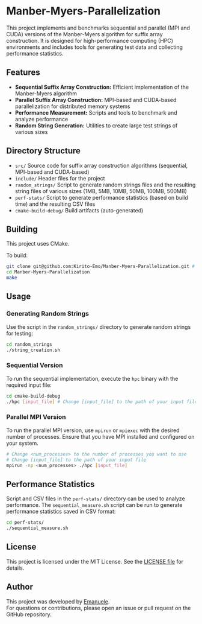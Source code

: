# Manber-Myers-Parallelization
This project implements and benchmarks sequential and parallel (MPI and CUDA) versions of the Manber-Myers algorithm for suffix array construction. It is designed for high-performance computing (HPC) environments and includes tools for generating test data and collecting performance statistics.

## Features
- **Sequential Suffix Array Construction:** Efficient implementation of the Manber-Myers algorithm
- **Parallel Suffix Array Construction:** MPI-based and CUDA-based parallelization for distributed memory systems
- **Performance Measurement:** Scripts and tools to benchmark and analyze performance
- **Random String Generation:** Utilities to create large test strings of various sizes

## Directory Structure
- `src/`
  Source code for suffix array construction algorithms (sequential, MPI-based and CUDA-based)
- `include/`
  Header files for the project
- `random_strings/`
  Script to generate random strings files and the resulting string files of various sizes (1MB, 5MB, 10MB, 50MB, 100MB, 500MB)
- `perf-stats/`
  Script to generate performance statistics (based on build time) and the resulting CSV files
- `cmake-build-debug/`
  Build artifacts (auto-generated)

## Building
This project uses CMake.

To build:
```sh
git clone git@github.com:Kirito-Emo/Manber-Myers-Parallelization.git # Using SSH to clone the repository
cd Manber-Myers-Parallelization
make
```

## Usage

### Generating Random Strings
Use the script in the `random_strings/` directory to generate random strings for testing:
```sh
cd random_strings
./string_creation.sh
```

### Sequential Version
To run the sequential implementation, execute the `hpc` binary with the required input file:
```sh
cd cmake-build-debug
./hpc [input_file] # Change [input_file] to the path of your input file
```

### Parallel MPI Version
To run the parallel MPI version, use `mpirun` or `mpiexec` with the desired number of processes.
Ensure that you have MPI installed and configured on your system.
```sh
# Change <num_processes> to the number of processes you want to use
# Change [input_file] to the path of your input file
mpirun -np <num_processes> ./hpc [input_file]
```

## Performance Statistics
Script and CSV files in the `perf-stats/` directory can be used to analyze performance.
The `sequential_measure.sh` script can be run to generate performance statistics saved in CSV format:
```sh
cd perf-stats/
./sequential_measure.sh
```

## License
This project is licensed under the MIT License. See the [LICENSE file](./LICENSE) for details.

## Author
This project was developed by [Emanuele](https://github.com/Kirito-Emo). </br>
For questions or contributions, please open an issue or pull request on the GitHub repository.